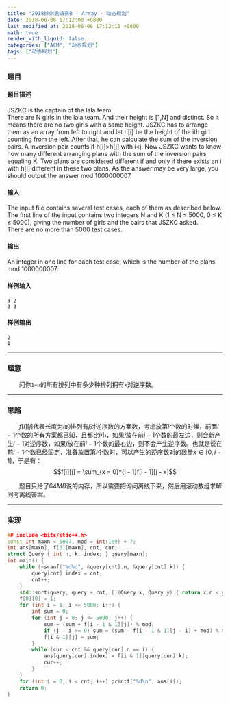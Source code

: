 ```yaml
---
title: "2018徐州邀请赛B - Array - 动态规划"
date: 2018-06-06 17:12:00 +0800
last_modified_at: 2018-06-06 17:12:15 +0800
math: true
render_with_liquid: false
categories: ["ACM", "动态规划"]
tags: ["动态规划"]
---
```


### 题目

#### 题目描述
JSZKC is the captain of the lala team.   
There are N girls in the lala team. And their height is [1,N] and distinct. So it means there are no two girls with a same height. 
JSZKC has to arrange them as an array from left to right and let h[i] be the height of the ith  girl counting from the left.  After that, he can calculate the sum of the inversion pairs. A inversion pair counts if h[i]>h[j] with i<j. 
Now JSZKC wants to know how many different arranging plans with the sum of the inversion pairs equaling K. Two plans are considered different if and only if there exists an i with h[i] different in these two plans. 
As the answer may be very large, you should output the answer mod 1000000007. 
#### 输入
The input file contains several test cases, each of them as described below. 
The first line of the input contains two integers N and K (1 ≤ N ≤ 5000, 0 ≤ K ≤ 5000), giving the number of girls and the pairs that JSZKC asked.    
There are no more than 5000 test cases. 
#### 输出
An integer in one line for each test case, which is the number of the plans mod 1000000007. 
#### 样例输入
```
3 2
3 3
```
#### 样例输出
```
2
1
```

---
### 题意

&emsp;&emsp;问你`1~n`的所有排列中有多少种排列拥有`k`对逆序数。

---
### 思路

&emsp;&emsp;$f[i][j]$代表长度为$i$的排列有$j$对逆序数的方案数，考虑放第$i$个数的时候，前面$i-1$个数的所有方案都已知，且都比$i$小，如果$i$放在前$i - 1$个数的最左边，则会新产生$i - 1$对逆序数，如果$i$放在前$i - 1$个数的最右边，则不会产生逆序数。也就是说在前$i - 1$个数已经固定，准备放置第$i$个数时，可以产生的逆序数对的数量$x \in [0, i - 1]$，于是有：$$f[i][j] = \sum_{x = 0}^{i - 1}f[i - 1][j - x]$$

&emsp;&emsp;题目只给了$64MB$说的内存，所以需要把询问离线下来，然后用滚动数组求解同时离线答案。

---
### 实现

```cpp
## include <bits/stdc++.h>
const int maxn = 5007, mod = int(1e9) + 7;
int ans[maxn], f[3][maxn], cnt, cur;
struct Query { int n, k, index; } query[maxn];
int main() {
    while (~scanf("%d%d", &query[cnt].n, &query[cnt].k)) {
        query[cnt].index = cnt;
        cnt++;
    }
    std::sort(query, query + cnt, [](Query x, Query y) { return x.n < y.n; });
    f[0][0] = 1;
    for (int i = 1; i <= 5000; i++) {
        int sum = 0;
        for (int j = 0; j <= 5000; j++) {
            sum = (sum + f[i - 1 & 1][j]) % mod;
            if (j - i >= 0) sum = (sum - f[i - 1 & 1][j - i] + mod) % mod;
            f[i & 1][j] = sum;
        }
        while (cur < cnt && query[cur].n == i) {
            ans[query[cur].index] = f[i & 1][query[cur].k];
            cur++;
        }
    }
    for (int i = 0; i < cnt; i++) printf("%d\n", ans[i]);
    return 0;
}
```